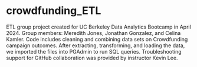 # crowdfunding_ETL
ETL group project created for UC Berkeley Data Analytics Bootcamp in April 2024. Group members: Meredith Jones, Jonathan Gonzalez, and Celina Kamler.
Code includes cleaning and combining data sets on Crowdfunding campaign outcomes. After extracting, transforming, and loading the data, we imported the files into PGAdmin to run SQL queries. Troubleshooting support for GitHub collaboration was provided by instructor Kevin Lee.
